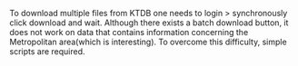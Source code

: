 To download multiple files from KTDB one needs to login > synchronously click download and wait. Although there exists a batch download button, it does not work on data that contains information concerning the Metropolitan area(which is interesting). To overcome this difficulty,  simple scripts are required.
